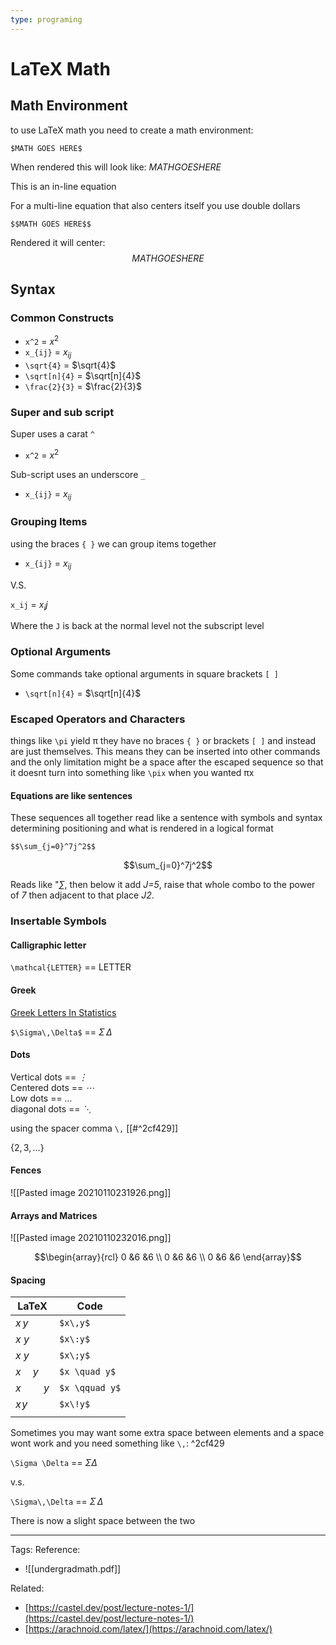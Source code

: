 ```yaml
---
type: programing 
---
```

# LaTeX Math

## Math Environment

to use LaTeX math you need to create a math environment:

```
$MATH GOES HERE$
```

When rendered this will look like: $MATHGOESHERE$

This is an in-line equation

For a multi-line equation that also centers itself you use double dollars

```
$$MATH GOES HERE$$
```

Rendered it will center:$$MATHGOESHERE$$

## Syntax

### Common Constructs

-   `x^2` = $x^2$
-   `x_{ij}` = $x_{ij}$
-   `\sqrt{4}` = $\sqrt{4}$
-   `\sqrt[n]{4}` = $\sqrt[n]{4}$
-   `\frac{2}{3}` = $\frac{2}{3}$

### Super and sub script

Super uses a carat `^`

-   `x^2` = $x^2$

Sub-script uses an underscore `_`

-   `x_{ij}` = $x_{ij}$

### Grouping Items

using the braces `{ }` we can group items together

-   `x_{ij}` = $x_{ij}$

V.S.

`x_ij` = $x_ij$

Where the `J` is back at the normal level not the subscript level

### Optional Arguments

Some commands take optional arguments in square brackets `[ ]`

-   `\sqrt[n]{4}` = $\sqrt[n]{4}$

### Escaped Operators and Characters

things like `\pi` yield π they have no braces `{ }` or brackets `[ ]` and instead are just themselves. This means they can be inserted into other commands and the only limitation might be a space after the escaped sequence so that it doesnt turn into something like `\pix` when you wanted πx

#### Equations are like sentences

These sequences all together read like a sentence with symbols and syntax determining positioning and what is rendered in a logical format

```
$$\sum_{j=0}^7j^2$$
```

$$\sum_{j=0}^7j^2$$

Reads like "_∑_, then below it add _J=5_, raise that whole combo to the power of _7_ then adjacent to that place _J2_.

### Insertable Symbols

#### Calligraphic letter

`\mathcal{LETTER}` == LETTER

#### Greek

[Greek Letters In Statistics](https://publish.obsidian.md/bryan-jenks/Z/Greek+Letters+In+Statistics)

`$\Sigma\,\Delta$` == $\Sigma\,\Delta$

#### Dots

Vertical dots == _⋮_  
Centered dots == _⋯_  
Low dots == _…_  
diagonal dots == _⋱_

using the spacer comma `\,` [[#^2cf429]]

$\{2,3,…\}$

#### Fences

![[Pasted image 20210110231926.png]]

#### Arrays and Matrices
  

![[Pasted image 20210110232016.png]]

  
  

$$\begin{array}{rcl}
0   &6  &6 \\
0   &6  &6 \\
0   &6  &6 
\end{array}$$

#### Spacing

| LaTeX       | Code           |
| ----------- | -------------- |
| $x\,y$      | `$x\,y$`       |
| $x\:y$      | `$x\:y$`       |
| $x\;y$      | `$x\;y$`       |
| $x \quad y$  | `$x \quad y$`  |
| $x \qquad y$ | `$x \qquad y$` |
| $x\!y$      | `$x\!y$`       |
|             |                |


Sometimes you may want some extra space between elements and a space wont work and you need something like `\,`: ^2cf429

`\Sigma \Delta` == $\Sigma \Delta$

v.s.

`\Sigma\,\Delta` == $\Sigma\,\Delta$

There is now a slight space between the two

---
Tags:
Reference:
- ![[undergradmath.pdf]]

Related:
- [https://castel.dev/post/lecture-notes-1/](https://castel.dev/post/lecture-notes-1/)
- [https://arachnoid.com/latex/](https://arachnoid.com/latex/)